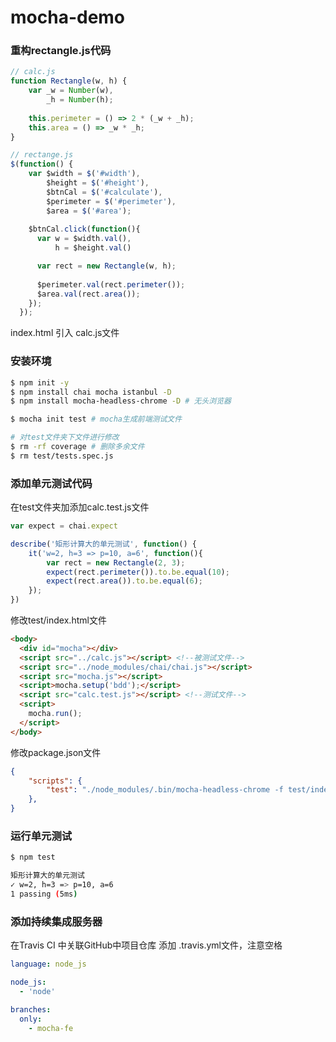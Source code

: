 # mocha-demo

### 重构rectangle.js代码
```js
// calc.js
function Rectangle(w, h) {
    var _w = Number(w),
        _h = Number(h);
    
    this.perimeter = () => 2 * (_w + _h);
    this.area = () => _w * _h;
}
```

```js
// rectange.js
$(function() {
    var $width = $('#width'),
        $height = $('#height'),
        $btnCal = $('#calculate'),
        $perimeter = $('#perimeter'),
        $area = $('#area');
  
    $btnCal.click(function(){
      var w = $width.val(),
          h = $height.val()

      var rect = new Rectangle(w, h);
  
      $perimeter.val(rect.perimeter());
      $area.val(rect.area());
    });
  });
```

index.html 引入 calc.js文件

### 安装环境
```bash
$ npm init -y
$ npm install chai mocha istanbul -D
$ npm install mocha-headless-chrome -D # 无头浏览器
```

```bash
$ mocha init test # mocha生成前端测试文件

# 对test文件夹下文件进行修改
$ rm -rf coverage # 删除多余文件
$ rm test/tests.spec.js
```

### 添加单元测试代码
在test文件夹加添加calc.test.js文件
```js
var expect = chai.expect

describe('矩形计算大的单元测试', function() {
    it('w=2, h=3 => p=10, a=6', function(){
        var rect = new Rectangle(2, 3);
        expect(rect.perimeter()).to.be.equal(10);
        expect(rect.area()).to.be.equal(6);
    });
})
```

修改test/index.html文件
```html
<body>
  <div id="mocha"></div>
  <script src="../calc.js"></script> <!--被测试文件-->
  <script src="../node_modules/chai/chai.js"></script>
  <script src="mocha.js"></script>
  <script>mocha.setup('bdd');</script>
  <script src="calc.test.js"></script> <!--测试文件-->
  <script>
    mocha.run();
  </script>
</body>
```

修改package.json文件
```json
{
    "scripts": {
        "test": "./node_modules/.bin/mocha-headless-chrome -f test/index.html -a no-sandbox"
    },
}
```

### 运行单元测试
```bash
$ npm test

矩形计算大的单元测试
✓ w=2, h=3 => p=10, a=6
1 passing (5ms)
```

### 添加持续集成服务器
在Travis CI 中关联GitHub中项目仓库
添加 .travis.yml文件，注意空格
```yaml
language: node_js

node_js:
  - 'node'

branches: 
  only:
    - mocha-fe
```